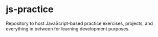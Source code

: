 # js-practice
Repository to host JavaScript-based practice exercises, projects, and everything in between for learning development purposes.
